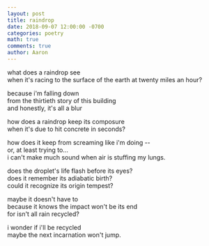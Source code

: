 ```yaml
---
layout: post
title: raindrop
date: 2018-09-07 12:00:00 -0700
categories: poetry 
math: true
comments: true
author: Aaron
---
```

what does a raindrop see  
when it's racing to the surface of the earth at twenty miles an hour?  

because i'm falling down  
from the thirtieth story of this building  
and honestly, it's all a blur

how does a raindrop keep its composure  
when it's due to hit concrete in seconds?

how does it keep from screaming like i'm doing --  
or, at least trying to...  
i can't make much sound when air is stuffing my lungs.

does the droplet's life flash before its eyes?  
does it remember its adiabatic birth?  
could it recognize its origin tempest?

maybe it doesn't have to  
because it knows the impact won't be its end  
for isn't all rain recycled?

i wonder if i'll be recycled  
maybe the next incarnation won't jump.